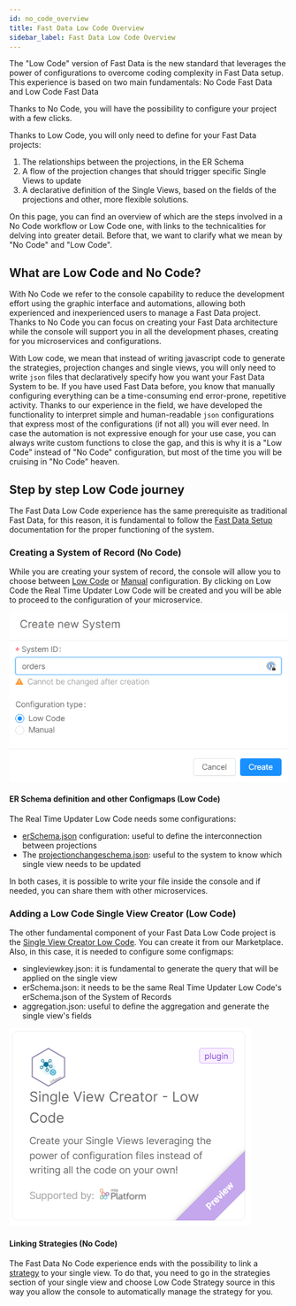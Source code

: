 ```yaml
---
id: no_code_overview
title: Fast Data Low Code Overview
sidebar_label: Fast Data Low Code Overview
---
```


The "Low Code" version of Fast Data is the new standard that leverages the power of configurations to overcome coding complexity in Fast Data setup.
This experience is based on two main fundamentals: No Code Fast Data and Low Code Fast Data

Thanks to No Code, you will have the possibility to configure your project with a few clicks.

Thanks to Low Code, you will only need to define for your Fast Data projects:

1. The relationships between the projections, in the ER Schema
2. A flow of the projection changes that should trigger specific Single Views to update
3. A declarative definition of the Single Views, based on the fields of the projections and other, more flexible solutions.

On this page, you can find an overview of which are the steps involved in a No Code workflow or Low Code one, with links to the technicalities for delving into greater detail. Before that, we want to clarify what we mean by "No Code" and "Low Code".

## What are Low Code and No Code?

With No Code we refer to the console capability to reduce the development effort using the graphic interface and automations, allowing both experienced and inexperienced users to manage a Fast Data project. Thanks to No Code you can focus on creating your Fast Data architecture while the console will support you in all the development phases, creating for you microservices and configurations.

With Low code, we mean that instead of writing javascript code to generate the strategies, projection changes and single views, you will only need to write `json` files that declaratively specify how you want your Fast Data System to be.
If you have used Fast Data before, you know that manually configuring everything can be a time-consuming end error-prone, repetitive activity. Thanks to our experience in the field, we have developed the functionality to interpret simple and human-readable `json` configurations that express most of the configurations (if not all) you will ever need.
In case the automation is not expressive enough for your use case, you can always write custom functions to close the gap, and this is why it is a "Low Code" instead of "No Code" configuration, but most of the time you will be cruising in "No Code" heaven.

## Step by step Low Code journey

The Fast Data Low Code experience has the same prerequisite as traditional Fast Data, for this reason, it is fundamental to follow the [Fast Data Setup](setup_fast_data) documentation for the proper functioning of the system.

### Creating a System of Record (No Code)

While you are creating your system of record, the console will allow you to choose between [Low Code](./real_time_updater/configuration#low-code-configuration) or [Manual](./real_time_updater/configuration#manual-configuration) configuration. By clicking on Low Code the Real Time Updater Low Code will be created and you will be able to proceed to the configuration of your microservice.

![systemcreation](./img/systemcreation.png)

#### ER Schema definition and other Configmaps (Low Code)

The Real Time Updater Low Code needs some configurations:

- [erSchema.json](./real_time_updater/configuration#er-schema-configuration) configuration: useful to define the interconnection between projections
- The [projectionchangeschema.json](./real_time_updater/configuration#projection-changes-collection): useful to the system to know which single view needs to be updated

In both cases, it is possible to write your file inside the console and if needed, you can share them with other microservices.

### Adding a Low Code Single View Creator (Low Code)

The other fundamental component of your Fast Data Low Code project is the [Single View Creator Low Code](./configure_single_view_creator#single-view-creator---low-code-plugin).
You can create it from our Marketplace.
Also, in this case, it is needed to configure some configmaps:

- singleviewkey.json: it is fundamental to generate the query that will be applied on the single view
- erSchema.json: it needs to be the same Real Time Updater Low Code's erSchema.json of the System of Records
- aggregation.json: useful to define the aggregation and generate the single view's fields

![Singleviewlowcode](./img/singleviewlowcode.png)

#### Linking Strategies (No Code)

The Fast Data No Code experience ends with the possibility to link a [strategy](./single_view#link-projections-to-the-single-view) to your single view. To do that, you need to go in the strategies section of your single view and choose Low Code Strategy source in this way you allow the console to automatically manage the strategy for you.
